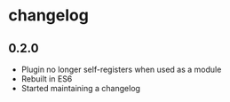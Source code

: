# changelog

## 0.2.0

* Plugin no longer self-registers when used as a module
* Rebuilt in ES6
* Started maintaining a changelog